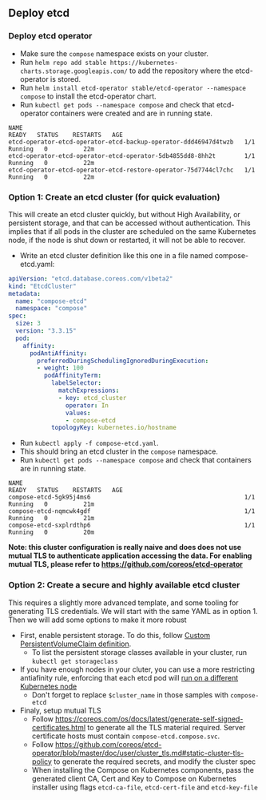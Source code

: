 ## Deploy etcd

### Deploy etcd operator

- Make sure the `compose` namespace exists on your cluster.
- Run `helm repo add stable https://kubernetes-charts.storage.googleapis.com/` to add the repository where the etcd-operator is stored.
- Run `helm install etcd-operator stable/etcd-operator --namespace compose` to install the etcd-operator chart.
- Run `kubectl get pods --namespace compose` and check that etcd-operator containers were created and are in running state.
```
NAME                                                              READY   STATUS    RESTARTS   AGE
etcd-operator-etcd-operator-etcd-backup-operator-ddd46947d4twzb   1/1     Running   0          22m
etcd-operator-etcd-operator-etcd-operator-5db4855dd8-8hh2t        1/1     Running   0          22m
etcd-operator-etcd-operator-etcd-restore-operator-75d7744cl7chc   1/1     Running   0          22m
```

### Option 1: Create an etcd cluster (for quick evaluation)

This will create an etcd cluster quickly, but without High Availability, or persistent storage, and that can be accessed without authentication. This implies that if all pods in the cluster are scheduled on the same Kubernetes node, if the node is shut down or restarted, it will not be able to recover.
- Write an etcd cluster definition like this one in a file named compose-etcd.yaml:

```yaml
apiVersion: "etcd.database.coreos.com/v1beta2"
kind: "EtcdCluster"
metadata:
  name: "compose-etcd"
  namespace: "compose"
spec:
  size: 3
  version: "3.3.15"
  pod:
    affinity:
      podAntiAffinity:
        preferredDuringSchedulingIgnoredDuringExecution:
        - weight: 100
          podAffinityTerm:
            labelSelector:
              matchExpressions:
              - key: etcd_cluster
                operator: In
                values:
                - compose-etcd
            topologyKey: kubernetes.io/hostname
```
- Run `kubectl apply -f compose-etcd.yaml`.
- This should bring an etcd cluster in the `compose` namespace.
- Run `kubectl get pods --namespace compose` and check that containers are in running state.
```
NAME                                                              READY   STATUS    RESTARTS   AGE
compose-etcd-5gk95j4ms6                                           1/1     Running   0          21m
compose-etcd-nqmcwk4gdf                                           1/1     Running   0          21m
compose-etcd-sxplrdthp6                                           1/1     Running   0          20m
```

**Note: this cluster configuration is really naive and does does not use mutual TLS to authenticate application accessing the data. For enabling mutual TLS, please refer to https://github.com/coreos/etcd-operator**

### Option 2: Create a secure and highly available etcd cluster

This requires a slightly more advanced template, and some tooling for generating TLS credentials.
We will start with the same YAML as in option 1. Then we will add some options to make it more robust
- First, enable persistent storage. To do this, follow [Custom PersistentVolumeClaim definition](https://github.com/coreos/etcd-operator/blob/master/doc/user/spec_examples.md#custom-persistentvolumeclaim-definition).
  - To list the persistent storage classes available in your cluster, run `kubectl get storageclass`
- If you have enough nodes in your cluter, you can use a more restricting antiafinity rule, enforcing that each etcd pod will [run on a different Kubernetes node](https://github.com/coreos/etcd-operator/blob/master/doc/user/spec_examples.md#three-member-cluster-with-node-selector-and-anti-affinity-across-nodes)
  - Don't forget to replace `$cluster_name` in those samples with `compose-etcd`
- Finaly, setup mutual TLS
  - Follow https://coreos.com/os/docs/latest/generate-self-signed-certificates.html to generate all the TLS material required. Server certificate hosts must contain `compose-etcd.compose.svc`.
  - Follow https://github.com/coreos/etcd-operator/blob/master/doc/user/cluster_tls.md#static-cluster-tls-policy to generate the required secrets, and modify the cluster spec
  - When installing the Compose on Kubernetes components, pass the generated client CA, Cert and Key to Compose on Kubernetes installer using flags `etcd-ca-file`, `etcd-cert-file` and `etcd-key-file`
